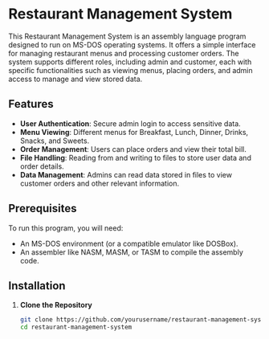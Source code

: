# Restaurant Management System

This Restaurant Management System is an assembly language program designed to run on MS-DOS operating systems. It offers a simple interface for managing restaurant menus and processing customer orders. The system supports different roles, including admin and customer, each with specific functionalities such as viewing menus, placing orders, and admin access to manage and view stored data.

## Features

- **User Authentication**: Secure admin login to access sensitive data.
- **Menu Viewing**: Different menus for Breakfast, Lunch, Dinner, Drinks, Snacks, and Sweets.
- **Order Management**: Users can place orders and view their total bill.
- **File Handling**: Reading from and writing to files to store user data and order details.
- **Data Management**: Admins can read data stored in files to view customer orders and other relevant information.

## Prerequisites

To run this program, you will need:
- An MS-DOS environment (or a compatible emulator like DOSBox).
- An assembler like NASM, MASM, or TASM to compile the assembly code.

## Installation

1. **Clone the Repository**
   ```bash
   git clone https://github.com/yourusername/restaurant-management-system.git
   cd restaurant-management-system
